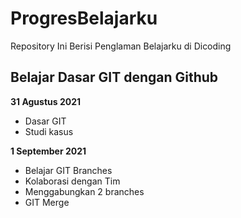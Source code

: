 # ProgresBelajarku

Repository Ini Berisi Penglaman Belajarku di Dicoding

## Belajar Dasar GIT dengan Github

**31 Agustus 2021**
  * Dasar GIT
  * Studi kasus

**1 September 2021**
 * Belajar GIT Branches
 * Kolaborasi dengan Tim
 * Menggabungkan 2 branches
 * GIT Merge


